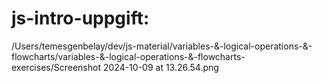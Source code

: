 # js-intro-uppgift:

/Users/temesgenbelay/dev/js-material/variables-&-logical-operations-&-flowcharts/variables-&-logical-operations-&-flowcharts-exercises/Screenshot 2024-10-09 at 13.26.54.png